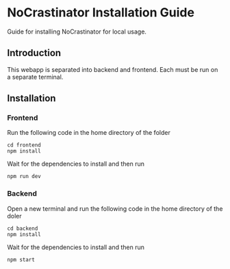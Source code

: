 # NoCrastinator Installation Guide
Guide for installing NoCrastinator for local usage.

## Introduction
This webapp is separated into backend and frontend. Each must be run on a separate terminal.

## Installation
### Frontend
Run the following code in the home directory of the folder
```
cd frontend
npm install
```

Wait for the dependencies to install and then run

```
npm run dev
```
### Backend
Open a new terminal and run the following code in the home directory of the doler

```
cd backend
npm install
```

Wait for the dependencies to install and then run

```
npm start
```
